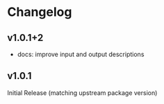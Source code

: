 <!--
SPDX-FileCopyrightText: 2025 Joe Pitt

SPDX-License-Identifier: GPL-3.0-only
-->
# Changelog

## v1.0.1+2

* docs: improve input and output descriptions

## v1.0.1

Initial Release (matching upstream package version)
